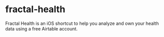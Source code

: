 # fractal-health
Fractal Health is an iOS shortcut to help you analyze and own your health data using a free Airtable account.
